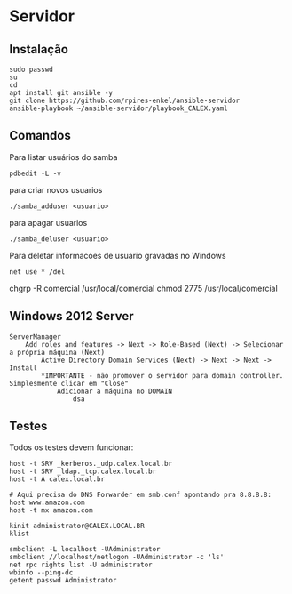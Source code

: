 # Servidor

## Instalação ##
```
sudo passwd
su
cd
apt install git ansible -y
git clone https://github.com/rpires-enkel/ansible-servidor
ansible-playbook ~/ansible-servidor/playbook_CALEX.yaml
```

## Comandos ##
Para listar usuários do samba
```
pdbedit -L -v
```
para criar novos usuarios
```
./samba_adduser <usuario>
```
para apagar usuarios
```
./samba_deluser <usuario>
```
Para deletar informacoes de usuario gravadas no Windows
```
net use * /del
```
chgrp -R comercial /usr/local/comercial
chmod 2775 /usr/local/comercial

## Windows 2012 Server ##
```
ServerManager
	Add roles and features -> Next -> Role-Based (Next) -> Selecionar a própria máquina (Next)
		Active Directory Domain Services (Next) -> Next -> Next -> Install
		*IMPORTANTE - não promover o servidor para domain controller. Simplesmente clicar em "Close"
			Adicionar a máquina no DOMAIN
				dsa
```

## Testes ##
Todos os testes devem funcionar:
```
host -t SRV _kerberos._udp.calex.local.br
host -t SRV _ldap._tcp.calex.local.br
host -t A calex.local.br

# Aqui precisa do DNS Forwarder em smb.conf apontando pra 8.8.8.8:
host www.amazon.com
host -t mx amazon.com

kinit administrator@CALEX.LOCAL.BR
klist

smbclient -L localhost -UAdministrator
smbclient //localhost/netlogon -UAdministrator -c 'ls'
net rpc rights list -U administrator
wbinfo --ping-dc
getent passwd Administrator

```


